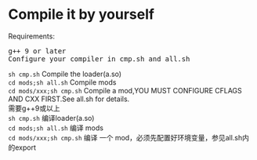 # Compile it by yourself
Requirements:   
<pre>
g++ 9 or later
Configure your compiler in cmp.sh and all.sh
</pre>
`sh cmp.sh` Compile the loader(a.so)   
`cd mods;sh all.sh` Compile mods   
`cd mods/xxx;sh cmp.sh` Compile a mod,YOU MUST CONFIGURE CFLAGS AND CXX FIRST.See all.sh for details.   
需要g++9或以上  
`sh cmp.sh` 编译loader(a.so)   
`cd mods;sh all.sh` 编译 mods   
`cd mods/xxx;sh cmp.sh` 编译 一个 mod，必须先配置好环境变量，参见all.sh内的export   
